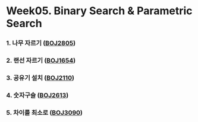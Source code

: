 # Week05. Binary Search & Parametric Search

### 1. 나무 자르기    			([BOJ2805](https://boj.kr/2805))

### 2. 랜선 자르기       			([BOJ1654](https://boj.kr/1654))

### 3. 공유기 설치          		([BOJ2110](https://boj.kr/2110))

### 4. 숫자구슬              		([BOJ2613](https://boj.kr/2613))

### 5. 차이를 최소로			([BOJ3090](https://boj.kr/3090))

